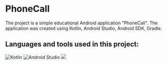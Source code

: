 # PhoneCall
The project is a simple educational Android application "PhoneCall". The application was created using Kotlin, Android Studio, Android SDK, Gradle.

## Languages and tools used in this project:
![Kotlin](https://img.shields.io/badge/kotlin-%230095D5.svg?style=for-the-badge&logo=kotlin&logoColor=white) ![Android Studio](https://img.shields.io/badge/Android%20Studio-3DDC84.svg?style=for-the-badge&logo=android-studio&logoColor=white) <img src="https://img.shields.io/badge/git%20-%23F05033.svg?&style=for-the-badge&logo=git&logoColor=white"/>
